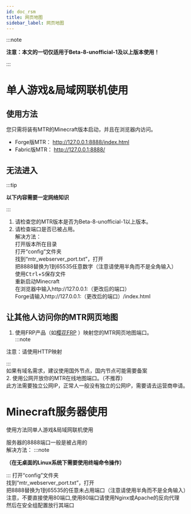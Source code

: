 ```yaml
---
id: doc_rsm
title: 网页地图
sidebar_label: 网页地图
---
```


:::note

 __注意：本文的一切仅适用于Beta-8-unofficial-1及以上版本使用！__
 
:::
# 单人游戏&局域网联机使用
## 使用方法
您只需将装有MTR的Minecraft版本启动，并且在浏览器内访问。
- Forge版MTR：
http://127.0.0.1:8888/index.html
- Fabric版MTR：
http://127.0.0.1:8888/
##  无法进入
:::tip

__以下内容需要一定网络知识__

:::
1. 请检查您的MTR版本是否为Beta-8-unofficial-1以上版本。  
2. 请检查端口是否已被占用。  
解决方法：  
打开版本所在目录  
打开“config”文件夹  
找到“mtr_webserver_port.txt”，打开  
把8888替换为1到65535任意数字（注意请使用半角而不是全角输入）  
使用<kbd>Ctrl</kbd>+<kbd>S</kbd>保存文件  
重新启动Minecraft  
在浏览器中输入http://127.0.0.1:（更改后的端口）  
Forge请输入http://127.0.0.1:（更改后的端口）/index.html  
## 让其他人访问你的MTR网页地图
1. 使用FRP产品（如[樱花FRP](https://www.natfrp.com/) ）映射您的MTR网页地图端口。   
:::note

注意：请使用HTTP映射  

:::  
如果有域名需求，建议使用国外节点，国内节点可能需要备案  
2. 使用公网开放你的MTR在线地图端口。（不推荐）  
此方法需要独立公网IP，正常人一般没有独立的公网IP，需要请去运营商申请。  
# Minecraft服务器使用
使用方法同单人游戏&局域网联机使用  

服务器的8888端口一般是被占用的  
解决方法： 
:::note
 
__（在无桌面的Linux系统下需要使用终端命令操作）__  

:::
打开“config”文件夹  
找到“mtr_webserver_port.txt”，打开  
把8888替换为1到65535的任意未占用端口（注意请使用半角而不是全角输入） 
注意，不要直接使用80端口,使用80端口请使用Nginx或Apache的反向代理  
然后在安全组配置放行其端口
